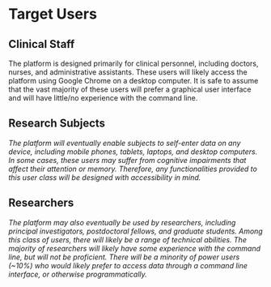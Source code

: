 # Target Users

## Clinical Staff

The platform is designed primarily for clinical personnel, including doctors, nurses, and administrative assistants. These users will likely access the platform using Google Chrome on a desktop computer. It is safe to assume that the vast majority of these users will prefer a graphical user interface and will have little/no experience with the command line.

## Research Subjects

_The platform will eventually enable subjects to self-enter data on any device, including mobile phones, tablets, laptops, and desktop computers. In some cases, these users may suffer from cognitive impairments that affect their attention or memory. Therefore, any functionalities provided to this user class will be designed with accessibility in mind._

## Researchers

_The platform may also eventually be used by researchers, including principal investigators, postdoctoral fellows, and graduate students. Among this class of users, there will likely be a range of technical abilities. The majority of researchers will likely have some experience with the command line, but will not be proficient. There will be a minority of power users (~10%) who would likely prefer to access data through a command line interface, or otherwise programmatically._
